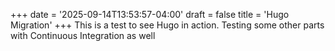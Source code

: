 +++
date = '2025-09-14T13:53:57-04:00'
draft = false
title = 'Hugo Migration'
+++
This is a test to see Hugo in action. Testing some other parts with Continuous Integration as well